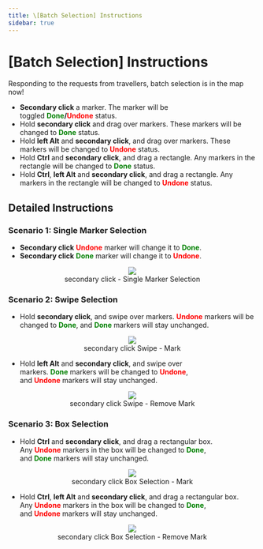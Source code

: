 ```yaml
---
title: \[Batch Selection] Instructions
sidebar: true
---
```


# [Batch Selection] Instructions
Responding to the requests from travellers, batch selection is in the map now!
  - **Secondary click** a marker. The marker will be toggled <b><span style="color: green">Done</span>/<span style="color: red">Undone</span></b> status.
  - Hold **secondary click** and drag over markers. These markers will be changed to <b><span style="color: green">Done</span></b> status.
  - Hold **left Alt** and **secondary click**, and drag over markers. These markers will be changed to <b><span style="color: red">Undone</span></b> status.
  - Hold **Ctrl** and **secondary click**, and drag a rectangle. Any markers in the rectangle will be changed to <b><span style="color: green">Done</span></b> status.
  - Hold **Ctrl**, **left Alt** and **secondary click**, and drag a rectangle. Any markers in the rectangle will be changed to <b><span style="color: red">Undone</span></b> status.

## **Detailed Instructions**
### **Scenario 1: Single Marker Selection**
  - **Secondary click** <b><span style="color: red">Undone</span></b> marker will change it to <b><span style="color: green">Done</span></b>.
  - **Secondary click** <b><span style="color: green">Done</span></b> marker will change it to <b><span style="color: red">Undone</span></b>.

<div align="center"><img src="imgs\1.gif"><br>secondary click - Single Marker Selection</div>

### **Scenario 2: Swipe Selection**
  - Hold **secondary click**, and swipe over markers. <b><span style="color: red">Undone</span></b> markers will be changed to <b><span style="color: green">Done</span></b>, and <b><span style="color: green">Done</span></b> markers will stay unchanged.

<div align="center"><img src="imgs\2.gif"><br>secondary click Swipe - Mark</div>

  - Hold **left Alt** and **secondary click**, and swipe over markers. <b><span style="color: green">Done</span></b> markers will be changed to <b><span style="color: red">Undone</span></b>, and <b><span style="color: red">Undone</span></b> markers will stay unchanged.

<div align="center"><img src="imgs\3.gif"><br>secondary click Swipe - Remove Mark</div>

### **Scenario 3: Box Selection**

  - Hold **Ctrl** and **secondary click**, and drag a rectangular box. Any <b><span style="color: red">Undone</span></b> markers in the box will be changed to <b><span style="color: green">Done</span></b>, and <b><span style="color: green">Done</span></b> markers will stay unchanged.

<div align="center"><img src="imgs\4.gif"><br>secondary click Box Selection - Mark</div>

  - Hold **Ctrl**, **left Alt** and **secondary click**, and drag a rectangular box. Any <b><span style="color: red">Undone</span></b> markers in the box will be changed to <b><span style="color: green">Done</span></b>, and <b><span style="color: red">Undone</span></b> markers will stay unchanged.

<div align="center"><img src="imgs\5.gif"><br>secondary click Box Selection - Remove Mark</div>